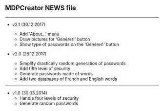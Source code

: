 MDPCreator NEWS file
--------------------
--------------------

- v2.1 (30.12.2017)
    + Add 'About...' menu
    + Draw pictures for 'Générer!' button
    + Show type of passwords on the 'Générer!' button


- v2.0 (26.12.2017)
    + Simplify drastically random generation of passwords
    + Add fifth level of security
    + Generate passwords made of words
    + Add two databases of French and English words

--------------------

- v1.0 (30.03.2014)
    + Handle four levels of security
    + Generate random passwords

